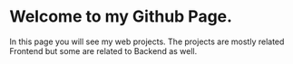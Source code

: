 
<h1>
  Welcome to my Github Page.
</h1>
<p>In this page you will see my web projects. The projects are mostly related Frontend but some are related to Backend as well.</p>
